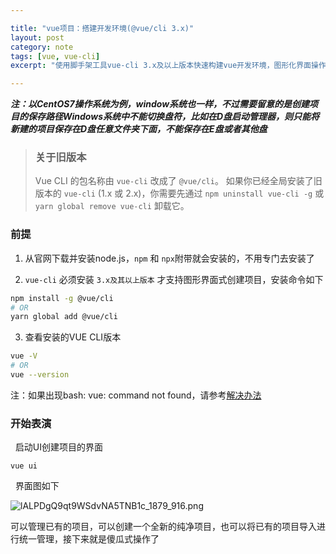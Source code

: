 ```yaml
---

title: "vue项目：搭建开发环境(@vue/cli 3.x)"
layout: post
category: note
tags: [vue, vue-cli]
excerpt: "使用脚手架工具vue-cli 3.x及以上版本快速构建vue开发环境，图形化界面操作，方便快捷"

---
```


**_注：以CentOS7操作系统为例，window系统也一样，不过需要留意的是创建项目的保存路径Windows系统中不能切换盘符，比如在D盘启动管理器，则只能将新建的项目保存在D盘任意文件夹下面，不能保存在E盘或者其他盘_**

> ### 关于旧版本
> Vue CLI 的包名称由 `vue-cli` 改成了 `@vue/cli`。 如果你已经全局安装了旧版本的 `vue-cli` (1.x 或 2.x)，你需要先通过 `npm uninstall vue-cli -g` 或 `yarn global remove vue-cli` 卸载它。



### 前提

1. 从官网下载并安装node.js，`npm` 和 `npx`附带就会安装的，不用专门去安装了

2. `vue-cli` 必须安装 `3.x及其以上版本` 才支持图形界面式创建项目，安装命令如下

```bash
npm install -g @vue/cli
# OR 
yarn global add @vue/cli
```

3. 查看安装的VUE CLI版本

```bash
vue -V
# OR 
vue --version
```
注：如果出现bash: vue: command not found，请参考[解决办法](https://www.yuque.com/wakojam-pei/ln65g2/aavgn2)

### 开始表演
 
启动UI创建项目的界面

```shell
vue ui
```
 
界面图如下

![lALPDgQ9qt9WSdvNA5TNB1c_1879_916.png](https://cdn.nlark.com/yuque/0/2019/png/295105/1559093621977-4c9dcd35-c2c6-478a-a337-d5e96f0de299.png#align=left&display=inline&height=916&name=lALPDgQ9qt9WSdvNA5TNB1c_1879_916.png&originHeight=916&originWidth=1879&size=65987&status=done&style=none&width=1879)

可以管理已有的项目，可以创建一个全新的纯净项目，也可以将已有的项目导入进行统一管理，接下来就是傻瓜式操作了
